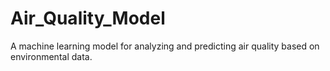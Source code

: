 # Air_Quality_Model
A machine learning model for analyzing and predicting air quality based on environmental data.
